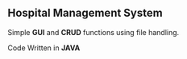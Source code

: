 ## Hospital Management System

Simple __GUI__ and __CRUD__ functions using file handling.

Code Written in __JAVA__
